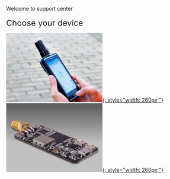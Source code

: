 <span class="markdown-body-normal-header">Welcome to support center
</span>
<br>
<br>
<span style="font-size:22px;padding:10px 0px 10px 0px;"> Choose your device </span>

 [![](images/d303-1.jpg "Multi-band Android RTK receiver"){: style="width: 260px;"} ](/d303-docs)
 [![](images/mini-evk-3.png "Multi-band RTK evaluation kit"){: style="width: 260px;"} ](/rtk-board)

 
<br><br>
